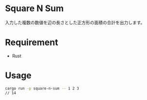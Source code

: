 # Square N Sum
入力した複数の数値を辺の長さとした正方形の面積の合計を出力します。

# Requirement
* Rust

# Usage
```bash
cargo run -p square-n-sum -- 1 2 3
// 14
```